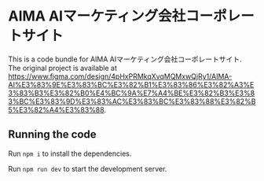 
  # AIMA AIマーケティング会社コーポレートサイト

  This is a code bundle for AIMA AIマーケティング会社コーポレートサイト. The original project is available at https://www.figma.com/design/4pHxPRMkqXvqMQMxwQjRy1/AIMA-AI%E3%83%9E%E3%83%BC%E3%82%B1%E3%83%86%E3%82%A3%E3%83%B3%E3%82%B0%E4%BC%9A%E7%A4%BE%E3%82%B3%E3%83%BC%E3%83%9D%E3%83%AC%E3%83%BC%E3%83%88%E3%82%B5%E3%82%A4%E3%83%88.

  ## Running the code

  Run `npm i` to install the dependencies.

  Run `npm run dev` to start the development server.
  